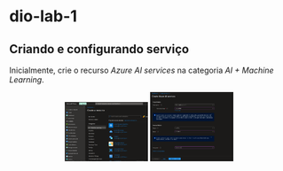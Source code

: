 # dio-lab-1

## Criando e configurando serviço

Inicialmente, crie o recurso *Azure AI services* na categoria *AI + Machine Learning*.

<p align="center">
  <img src="./imagens/criando_servico.png" width="150">
  <img src="./imagens/configurando_servico.png" width="150">
</p>


